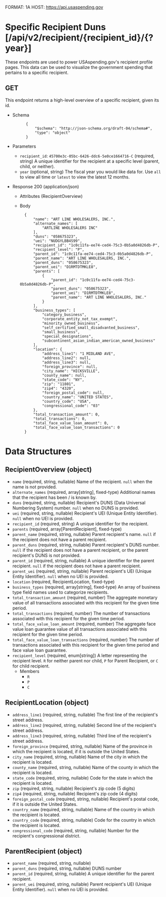 FORMAT: 1A
HOST: https://api.usaspending.gov

# Specific Recipient Duns [/api/v2/recipient/{recipient_id}/{?year}]

These endpoints are used to power USAspending.gov's recipient profile pages. This data can be used to visualize the government spending that pertains to a specific recipient.

## GET

This endpoint returns a high-level overview of a specific recipient, given its id.
+ Schema

            {
                "$schema": "http://json-schema.org/draft-04/schema#",
                "type": "object"
            }

+ Parameters

    + `recipient_id`: `45700e3c-05bc-6426-ddc6-5e0ce1664716-C` (required, string)
        A unique identifier for the recipient at a specific level (parent, child, or neither).
    + `year` (optional, string)
        The fiscal year you would like data for. Use `all` to view all time or `latest` to view the latest 12 months.



+ Response 200 (application/json)

    + Attributes (RecipientOverview)

    + Body

            {
                "name": "ART LINE WHOLESALERS, INC.",
                "alternate_names": [
                    "ARTLINE WHOLESALERS INC"
                ],
                "duns": "058675323",
                "uei": "NUDGYLBB4S99",        
                "recipient_id": "1c0c11fa-ee74-ced4-75c3-0b5a0d4826db-P",
                "recipient_level": "P",
                "parent_id": "1c0c11fa-ee74-ced4-75c3-0b5a0d4826db-P",
                "parent_name": "ART LINE WHOLESALERS, INC.",
                "parent_duns": "058675323",
                "parent_uei": "D1RMTDTMKLE8",        
                "parents": [
                    {
                        "parent_id": "1c0c11fa-ee74-ced4-75c3-0b5a0d4826db-P",
                        "parent_duns": "058675323",
                        "parent_uei": "D1RMTDTMKLE8",                
                        "parent_name": "ART LINE WHOLESALERS, INC."
                    }
                ],
                "business_types": [
                    "category_business",
                    "corporate_entity_not_tax_exempt",
                    "minority_owned_business",
                    "self_certified_small_disadvanted_business",
                    "small_business",
                    "special_designations",
                    "subcontinent_asian_indian_american_owned_business"
                ],
                "location": {
                    "address_line1": "1 MIDLAND AVE",
                    "address_line2": null,
                    "address_line3": null,
                    "foreign_province": null,
                    "city_name": "HICKSVILLE",
                    "county_name": null,
                    "state_code": "NY",
                    "zip": "11801",
                    "zip4": "4320",
                    "foreign_postal_code": null,
                    "country_name": "UNITED STATES",
                    "country_code": "USA",
                    "congressional_code": "03"
                },
                "total_transaction_amount": 0,
                "total_transactions": 0,
                "total_face_value_loan_amount": 0,
                "total_face_value_loan_transactions": 0
            }

# Data Structures

## RecipientOverview (object)
+ `name` (required, string, nullable)
    Name of the recipient. `null` when the name is not provided.
+ `alternate_names` (required, array[string], fixed-type)
    Additional names that the recipient has been / is known by.
+ `duns` (required, string, nullable)
    Recipient's DUNS (Data Universal Numbering System) number. `null` when no DUNS is provided.
+ `uei` (required, string, nullable)
    Recipient's UEI (Unique Entity Identifier). `null` when no UEI is provided.
+ `recipient_id` (required, string)
    A unique identifier for the recipient.
+ `parents` (required, array[ParentRecipient], fixed-type)
+ `parent_name` (required, string, nullable)
    Parent recipient's name. `null` if the recipient does not have a parent recipient.
+ `parent_duns` (required, string, nullable)
    Parent recipient's DUNS number. `null` if the recipient does not have a parent recipient, or the parent recipient's DUNS is not provided.
+ `parent_id` (required, string, nullable)
    A unique identifier for the parent recipient. `null` if the recipient does not have a parent recipient.
+ `parent_uei` (required, string, nullable)
    Parent recipient's UEI (Unique Entity Identifier). `null` when no UEI is provided.
+ `location` (required, RecipientLocation, fixed-type)
+ `business_types` (required, array[string], fixed-type)
    An array of business type field names used to categorize recipients.
+ `total_transaction_amount` (required, number)
    The aggregate monetary value of all transactions associated with this recipient for the given time period.
+ `total_transactions` (required, number)
    The number of transactions associated with this recipient for the given time period.
+ `total_face_value_loan_amount` (required, number)
    The aggregate face value loan guarantee value of all transactions associated with this recipient for the given time period.
+ `total_face_value_loan_transactions` (required, number)
    The number of transactions associated with this recipient for the given time period and face value loan guarantee.
+ `recipient_level` (required, enum[string])
    A letter representing the recipient level. `R` for neither parent nor child, `P` for Parent Recipient, or `C` for child recipient.
    + Members
        + `R`
        + `P`
        + `C`

## RecipientLocation (object)
+ `address_line1` (required, string, nullable)
    The first line of the recipient's street address.
+ `address_line2` (required, string, nullable)
    Second line of the recipient's street address.
+ `address_line3` (required, string, nullable)
    Third line of the recipient's street address.
+ `foreign_province` (required, string, nullable)
    Name of the province in which the recipient is located, if it is outside the United States.
+ `city_name` (required, string, nullable)
    Name of the city in which the recipient is located.
+ `county_name` (required, string, nullable)
    Name of the county in which the recipient is located.
+ `state_code` (required, string, nullable)
    Code for the state in which the recipient is located.
+ `zip` (required, string, nullable)
    Recipient's zip code (5 digits)
+ `zip4` (required, string, nullable)
    Recipient's zip code (4 digits)
+ `foreign_postal_code` (required, string, nullable)
    Recipient's postal code, if it is outside the United States.
+ `country_name` (required, string, nullable)
     Name of the country in which the recipient is located.
+ `country_code` (required, string, nullable)
     Code for the country in which the recipient is located.
+ `congressional_code` (required, string, nullable)
    Number for the recipient's congressional district.

## ParentRecipient (object)
+ `parent_name` (required, string, nullable)
+ `parent_duns` (required, string, nullable)
    DUNS number
+ `parent_id` (required, string, nullable)
    A unique identifier for the parent recipient.
+ `parent_uei` (required, string, nullable)
    Parent recipient's UEI (Unique Entity Identifier). `null` when no UEI is provided.

